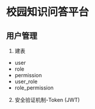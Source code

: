 # 校园知识问答平台

## 用户管理
1. 建表
- user
- role
- permission
- user_role
- role_permission
2. 安全验证机制-Token (JWT)



